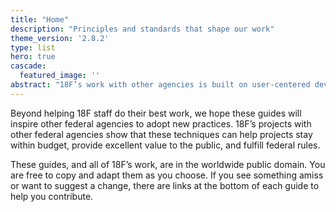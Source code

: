 ```yaml
---
title: "Home"
description: "Principles and standards that shape our work"
theme_version: '2.8.2'
type: list
hero: true
cascade:
  featured_image: ''
abstract: "18F’s work with other agencies is built on user-centered development, testing to validate hypotheses, shipping often, and deploying products in the open. Below are the technical guides that bring those principles into our day-to-day work."
---
```


Beyond helping 18F staff do their best work, we hope these guides will inspire other federal agencies to adopt new practices. 18F’s projects with other federal agencies show that these techniques can help projects stay within budget, provide excellent value to the public, and fulfill federal rules.

These guides, and all of 18F’s work, are in the worldwide public domain. You are free to copy and adapt them as you choose. If you see something amiss or want to suggest a change, there are links at the bottom of each guide to help you contribute.
